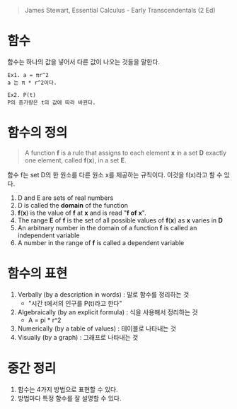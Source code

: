 > James Stewart, Essential Calculus - Early Transcendentals (2 Ed)

# 함수
함수는 하나의 값을 넣어서 다른 값이 나오는 것들을 말한다.
```
Ex1. a = πr^2
a 는 π * r^2이다.

Ex2. P(t)
P의 증가량은 t의 값에 따라 바뀐다.
```

# 함수의 정의
> A function **f** is a rule that assigns to each element **x** in a set **D** exactly one element, called **f**(**x**), in a set **E**.

함수 f는 set D의 한 원소를 다른 원소 x를 제공하는 규칙이다.
이것을 f(x)라고 할 수 있다.

1. D and E are sets of real numbers
2. D is called the **domain** of the function
3. **f**(**x**) is the value of **f** at **x** and is read "**f of x**".
4. The range **E** of **f** is the set of all possible values of **f**(**x**) as **x** varies in **D**
5. An arbitnary number in the domain of a function **f** is called an independent variable
6. A number in the range of **f** is called a dependent variable

# 함수의 표현
1. Verbally (by a description in words) : 말로 함수를 정리하는 것
    - "시간 t에서의 인구를 P(t)라고 한다"
2. Algebraically (by an explicit formula) : 식을 사용해서 정리하는 것
    - A = pi * r^2
3. Numerically (by a table of values) : 테이블로 나타내는 것
4. Visually (by a graph) : 그래프로 나타내는 것

# 중간 정리
1. 함수는 4가지 방법으로 표현할 수 있다.
2. 방법마다 특정 함수를 잘 설명할 수 있다.